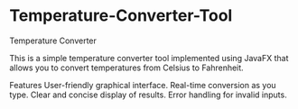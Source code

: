 # Temperature-Converter-Tool
Temperature Converter

This is a simple temperature converter tool implemented using JavaFX that allows you to convert temperatures from Celsius to Fahrenheit.

Features
User-friendly graphical interface.
Real-time conversion as you type.
Clear and concise display of results.
Error handling for invalid inputs.
